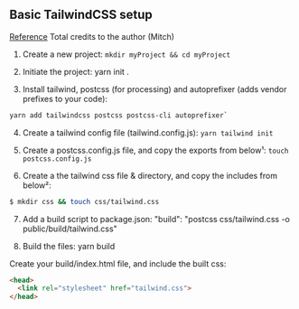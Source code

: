 ## Basic TailwindCSS setup

[Reference](https://medium.com/@mitchwd/creating-a-project-with-tailwind-123a2960e1fa) Total credits to the author (Mitch)  

1. Create a new project: `mkdir myProject && cd myProject`

2. Initiate the project: yarn init .

3. Install tailwind, postcss (for processing) and autoprefixer (adds vendor prefixes to your code):
```sh
yarn add tailwindcss postcss postcss-cli autoprefixer`  
```

4. Create a tailwind config file (tailwind.config.js): `yarn tailwind init`  

5. Create a postcss.config.js file, and copy the exports from below¹: `touch postcss.config.js`  

6. Create a the tailwind css file & directory, and copy the includes from below²:
```sh
$ mkdir css && touch css/tailwind.css
```

7. Add a build script to package.json: "build": "postcss css/tailwind.css -o public/build/tailwind.css"  

8. Build the files: yarn build  

Create your build/index.html file, and include the built css:

```html
<head>
  <link rel="stylesheet" href="tailwind.css">
</head>
```
